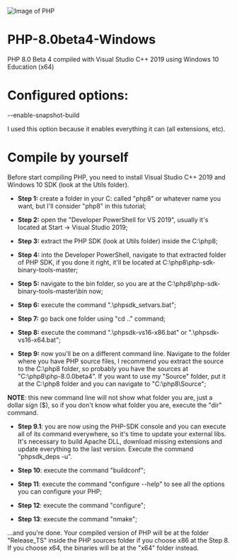 ![Image of PHP](https://www.php.net/images/logos/php-logo.svg)

# PHP-8.0beta4-Windows
PHP 8.0 Beta 4 compiled with Visual Studio C++ 2019 using Windows 10 Education (x64)

# Configured options:
--enable-snapshot-build

I used this option because it enables everything it can (all extensions, etc).

# Compile by yourself
Before start compiling PHP, you need to install Visual Studio C++ 2019 and Windows 10 SDK (look at the Utils folder).

* __Step 1:__ create a folder in your C: called "php8" or whatever name you want, but I'll consider "php8" in this tutorial;

* __Step 2:__ open the "Developer PowerShell for VS 2019", usually it's located at Start -> Visual Studio 2019;

* __Step 3:__ extract the PHP SDK (look at Utils folder) inside the C:\php8;

* __Step 4:__ into the Developer PowerShell, navigate to that extracted folder of PHP SDK, if you done it right, it'll be located at C:\php8\php-sdk-binary-tools-master;

* __Step 5:__ navigate to the bin folder, so you are at the C:\php8\php-sdk-binary-tools-master\bin now;

* __Step 6:__ execute the command ".\phpsdk_setvars.bat";

* __Step 7:__ go back one folder using "cd .." command;

* __Step 8:__ execute the command ".\phpsdk-vs16-x86.bat" or ".\phpsdk-vs16-x64.bat";

* __Step 9:__ now you'll be on a different command line. Navigate to the folder where you have PHP source files, I recommend you extract the source to the C:\php8 folder, so probably you have the sources at "C:\php8\php-8.0.0beta4". If you want to use my "Source" folder, put it at the C:\php8 folder and you can navigate to "C:\php8\Source";

__NOTE__: this new command line will not show what folder you are, just a dollar sign ($), so if you don't know what folder you are, execute the "dir" command.

  * __Step 9.1__: you are now using the PHP-SDK console and you can execute all of its command everywhere, so it's time to update your external libs. It's necessary to build Apache DLL, download missing extensions and update everything to the last version. Execute the command "phpsdk_deps -u".

* __Step 10__: execute the command "buildconf";

* __Step 11__: execute the command "configure --help" to see all the options you can configure your PHP;

* __Step 12__: execute the command "configure";

* __Step 13__: execute the command "nmake";

...and you're done. Your compiled version of PHP will be at the folder "Release_TS" inside the PHP sources folder if you choose x86 at the Step 8. If you choose x64, the binaries will be at the "x64" folder instead.
